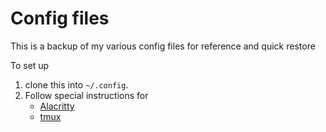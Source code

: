 # Config files

This is a backup of my various config files for reference and quick restore

To set up

1. clone this into `~/.config`.
2. Follow special instructions for
    * [Alacritty](alacritty/README.md)
    * [tmux](tmux-config/README.md)


